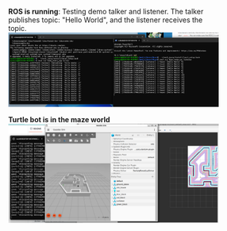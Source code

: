 <figure>
    <figcaption><strong>ROS is running</strong>: Testing demo talker and listener. The talker publishes topic: "Hello World", and the listener receives the topic.</figcaption>
    <img src="images/image1.png" alt="Photo 1" width="600">
    
</figure>

<figure>
    <figcaption><strong>Turtle bot is in the maze world</strong></figcaption>
    <img src="images/image2.png" alt="Photo 2" width="600">
    
</figure>
